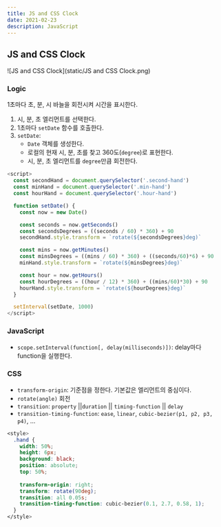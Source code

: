 ```yaml
---
title: JS and CSS Clock
date: 2021-02-23
description: JavaScript
---
```


## JS and CSS Clock

![JS and CSS Clock](static/JS and CSS Clock.png)

### Logic

1초마다 초, 분, 시 바늘을 회전시켜 시간을 표시한다.

1. 시, 분, 초 엘리먼트를 선택한다.
2. 1초마다 `setDate` 함수를 호출한다.
3. `setDate`:
   - `Date` 객체를 생성한다.
   - 로컬의 현재 시, 분, 초를 찾고 360도(`degree`)로 표현한다.
   - 시, 분, 초 엘리먼트를 `degree`만큼 회전한다.

```javascript
<script>
  const secondHand = document.querySelector('.second-hand')
  const minHand = document.querySelector('.min-hand')
  const hourHand = document.querySelector('.hour-hand')

  function setDate() {
    const now = new Date()

    const seconds = now.getSeconds()
    const secondsDegrees = ((seconds / 60) * 360) + 90
    secondHand.style.transform = `rotate(${secondsDegrees}deg)`

    const mins = now.getMinutes()
    const minsDegrees = ((mins / 60) * 360) + ((seconds/60)*6) + 90
    minHand.style.transform = `rotate(${minsDegrees}deg)`

    const hour = now.getHours()
    const hourDegrees = ((hour / 12) * 360) + ((mins/60)*30) + 90
    hourHand.style.transform = `rotate(${hourDegrees}deg)`
  }

  setInterval(setDate, 1000)
</script>
```

### JavaScript

- `scope.setInterval(function[, delay(milliseconds)])`: delay마다 function을 실행한다.

### CSS

- `transform-origin`: 기준점을 정한다. 기본값은 엘리먼트의 중심이다.
- `rotate(angle)` 회전
- `transition`: `property` ||`duration` || `timing-function` || `delay`
- `transition-timing-function`: `ease`, `linear`, `cubic-bezier(p1, p2, p3, p4)`, ...

```css
<style>
  .hand {
    width: 50%;
    height: 6px;
    background: black;
    position: absolute;
    top: 50%;
    
    transform-origin: right;
    transform: rotate(90deg);
    transition: all 0.05s;
    transition-timing-function: cubic-bezier(0.1, 2.7, 0.58, 1);
  }
</style>
```
